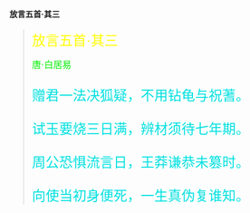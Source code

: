 

#### 放言五首·其三

> 
> <font color="yellow" size=5 face="宋体"> 放言五首·其三 </font>
> 
> <font color="gree" size=3 face="宋体"> 唐·白居易 </font>
>
> <font color="grere" size=5 face="宋体"> 
> 
> 赠君一法决狐疑，不用钻龟与祝蓍。
> 
> 试玉要烧三日满，辨材须待七年期。
> 
> 周公恐惧流言日，王莽谦恭未篡时。
> 
> 向使当初身便死，一生真伪复谁知。
>
> </font>
>
> 
> 
















